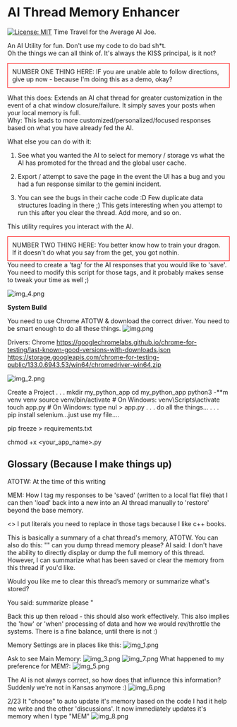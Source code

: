 # AI Thread Memory Enhancer
[![License: MIT](https://img.shields.io/badge/License-MIT-yellow.svg)](https://opensource.org/licenses/MIT)
Time Travel for the Average AI Joe.

An AI Utility for fun.
Don't use my code to do bad sh*t.  
Oh the things we can all think of.
It's always the KISS principal, is it not?
<div style="border: 1px solid red; padding: 10px;">
NUMBER ONE THING HERE:
IF you are unable able to follow directions, give up now - because I'm doing this as a demo, okay?
</div>

What this does:
Extends an AI chat thread for greater customization in the event of a chat window closure/failure.
It simply saves your posts when your local memory is full.  
Why:
This leads to more customized/personalized/focused responses based on what you have already
fed the AI.

What else you can do with it:
1) See what you wanted the AI to select for memory / storage vs
what the AI has promoted for the thread and the global user
cache.

2) Export / attempt to save the page in the event the UI has a bug
and you had a fun response similar to the gemini incident.

3) You can see the bugs in their cache code :D Few duplicate data structures loading in there ;)
This gets interesting when you attempt to run this after you clear the thread. Add more, and so on.


This utility requires you interact with the AI.  
<div style="border: 1px solid red; padding: 10px;">
NUMBER TWO THING HERE:
You better know how to train your dragon.  If it doesn't do what you say from the get, you got nothin.
</div>
You need to create a 'tag' for the AI responses that you would like to 'save'.
You need to modify this script for those tags, and it probably makes sense to tweak your time as well ;)

![img_4.png](img_4.png)



**System Build**

You need to use Chrome ATOTW  & download the correct driver. You need to be smart enough to do all these things.
![img.png](img.png)

Drivers:
Chrome
https://googlechromelabs.github.io/chrome-for-testing/last-known-good-versions-with-downloads.json
https://storage.googleapis.com/chrome-for-testing-public/133.0.6943.53/win64/chromedriver-win64.zip

![img_2.png](img_2.png)


Create a Project 
.
.
.
mkdir my_python_app
cd my_python_app
python3 -**m venv venv
source venv/bin/activate  # On Windows: venv\Scripts\activate
touch app.py  # On Windows: type nul > app.py
.
.
.
do all the things...
. 
.
.
pip install selenium...just use my file....

pip freeze > requirements.txt

chmod +x <your_app_name>.py



**Glossary (Because I make things up)**
-------------------------------------------------------------
ATOTW: At the time of this writing

MEM: How I tag my responses to be 'saved' (written to a local flat file) that I can then 'load' back into a new
into an AI thread manually to 'restore' beyond the base memory.

<> I put literals you need to replace in those tags because I like c++ books.

This is basically a summary of a chat thread's memory, ATOTW.
You can also do this:
""
can you dump thread memory please?
AI said:
I don't have the ability to directly display or dump the 
full memory of this thread. However, I can summarize what 
has been saved or clear the memory from this thread if 
you'd like.

Would you like me to clear this thread’s memory or 
summarize what's stored?


You said:
summarize please
"

Back this up then reload - this should also work effectively.
This also implies the 'how' or 'when' processing of data and
how we would rev/throttle the systems.  There is a fine balance,
until there is not :)

Memory Settings are in places like this:
![img_1.png](img_1.png)

Ask to see Main Memory:
![img_3.png](img_3.png)
![img_7.png](img_7.png)
What happened to my preference for MEM?:
![img_5.png](img_5.png)

The AI is not always correct, so how does that influence
this information? Suddenly we're not in Kansas anymore :)
![img_6.png](img_6.png)

2/23 
It "choose" to auto update it's memory based on the code I had
it help me write and the other 'discussions'.  It now
immediately updates it's memory when I type "MEM"
![img_8.png](img_8.png)